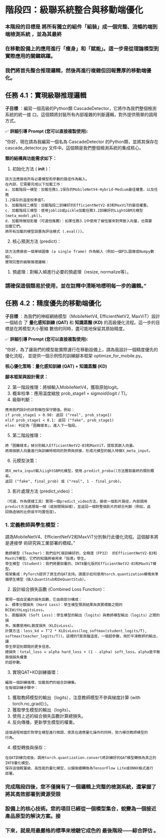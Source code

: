 # 階段四：級聯系統整合與移動端優化

### 本階段的目標是 將所有獨立的組件「組裝」成一個完整、流暢的端到端檢測系統 ，並為其最終

### 在移動設備上的應用進行「瘦身」和「賦能」。這一步是從理論模型到實際應用的關鍵跳躍。

### 我們將首先整合推理邏輯，然後再進行複雜但回報豐厚的移動端優化。

## 任務 4.1：實現級聯推理邏輯

**子目標** ：編寫一個高級的Python類 CascadeDetector，它將作為我們整個檢測系統的統一接
口。這個類將封裝所有內部複雜的判斷邏輯，對外提供簡單的調用方式。

✅ **詳細引導 Prompt (您可以直接複製使用):**

“你好，現在請為我編寫一個名為 CascadeDetector 的Python類，並將其保存在
cascade_detector.py 文件中。這個類是我們整個檢測系統的集成核心。

**類的結構與功能需求如下：**

1. 初始化方法 ( **init** )：

```
該方法應接收所有必要模型和參數的路徑作為輸入。
在內部，它需要完成以下加載工作：
a. 加載階段一模型：加載任務1.1保存的MobileNetV4-Hybrid-Medium最佳權重，以及任務
1.2保存的溫度校準值T。
b. 加載階段二模型：加載階段二訓練好的EfficientNetV2-B3和MaxViT的最佳權重。
c. 加載階段三模型：使用joblib或pickle加載任務3.2訓練好的LightGBM元模型
(meta_model.pkl)。
d. 加載特徵投影層（可選但推薦）：如果任務3.1中使用了線性層來對齊嵌入向量，也需要
加載它們。
將所有加載的模型設置為評估模式 (.eval())。
```
2. 核心預測方法 (predict)：

```
該方法應接收一個單幀圖像 (a single frame) 作為輸入（例如一個PIL圖像或Numpy數
組）。
實現完整的級聯推理邏輯：
```
1. 預處理：對輸入幀進行必要的預處理（resize, normalize等）。


### 請確保這個類易於使用，並在註釋中清晰地標明每一步的邏輯。”

## 任務 4.2：精度優先的移動端優化

**子目標** ：為我們的神經網絡模型（MobileNetV4, EfficientNetV2, MaxViT）設計一個結合
了 **量化感知訓練 (QAT)** 和 **知識蒸餾 (KD)** 的高級優化流程。這一步的目標是在將模型大小壓縮
數倍的同時，盡可能地保留其原始精度。

✅ **詳細引導 Prompt (您可以直接複製使用):**

“你好，為了讓我們的模型能實際運行在移動設備上，請為我設計一個精度優先的優化流程，
並提供一個示例性的訓練腳本框架 optimize_for_mobile.py。

**核心優化策略：量化感知訓練 (QAT) + 知識蒸餾 (KD)**

**腳本框架與設計需求：**

2. 第一階段推理：將幀輸入MobileNetV4，獲取原始logit。
3. 概率校準：應用溫度縮放 prob_stage1 = sigmoid(logit / T)。
4. 級聯判斷：

```
應用我們設計的非對稱性保守閾值。例如：
if prob_stage1 > 0.98: 返回 ("real", prob_stage1)
elif prob_stage1 < 0.1: 返回 ("fake", prob_stage1)
else: 判定為「困難樣本」，進入下一階段。
```
5. 第二階段推理：

```
將「困難樣本」幀分別輸入EfficientNetV2-B3和MaxViT，提取其嵌入向量。
將兩個嵌入向量進行與訓練時相同的對齊與拼接，形成元模型的輸入特徵X_meta_input。
```
6. 元模型決策：

```
將X_meta_input輸入LightGBM元模型，使用.predict_proba()方法獲取最終的類別概率。
返回 ("fake", final_prob) 或 ("real", 1 - final_prob)。
```
3. 影片處理方法 (predict_video)：

```
（可選，作為便捷工具）實現一個predict_video方法，接收一個影片路徑，內部調用
predict方法處理每一幀（或按間隔採樣），並返回一個對整個影片的綜合判斷（例如，返
回偽造幀的比例或平均置信度）。
```
### 1. 定義教師與學生模型：


請為MobileNetV4、EfficientNetV2和MaxViT分別執行此優化流程。這個腳本將是連接學
術研究與工業部署的橋樑。”

```
教師模型 (Teacher)：我們在PC端訓練好的、全精度（FP32） 的EfficientNetV2-B3和
MaxViT模型。它們的知識將被用來「指導」學生。
學生模型 (Student)：我們將要部署的、INT8量化版的EfficientNetV2-B3和MaxViT模型。
框架集成：PyTorch提供了原生的QAT支持。請展示如何使用torch.quantization模塊來準
備學生模型（插入QuantStub和DeQuantStub）。
```
2. 設計組合損失函數 (Combined Loss Function)：

```
實現一個自定義的損失函數，它由兩部分構成：
a. 標準分類損失 (Hard Loss)：學生模型預測結果與真實標籤之間的
BCEWithLogitsLoss。
b. 蒸餾損失 (Soft Loss)：學生模型的輸出（logits）與教師模型輸出（logits）之間的損
失。推薦使用KL散度損失（KLDivLoss）。
計算方法：loss_kd = T^2 * KLDivLoss(log_softmax(student_logits/T),
softmax(teacher_logits/T))。這裡的T是蒸餾溫度，一個超參數，用於平滑教師的輸出，讓
學生學習到類間的更多信息。
總損失：total_loss = alpha hard_loss + (1 - alpha) soft_loss。alpha是平衡兩個損失權重
的超參數。
```
3. 實現QAT+KD訓練循環：

```
編寫一個訓練循環，加載我們的組合訓練集。
在每個訓練步驟中：
```
1. 獲取教師模型的輸出（logits），注意教師模型不參與梯度計算 (with torch.no_grad():)。
2. 獲取學生模型的輸出（logits）。
3. 使用上述的組合損失函數計算總損失。
4. 反向傳播，更新學生模型的權重。

```
這個過程相當於對學生模型進行微調，使其在適應量化操作的同時，努力模仿教師模型的
行為。
```
4. 模型轉換與保存：

```
在QAT訓練完成後，調用torch.quantization.convert將訓練好的QAT模型轉換為真正的
INT8量化模型。
保存這個輕量級、高性能的量化模型，以備後續轉換為TensorFlow Lite或ONNX格式進行
部署。
```

### 完成階段四後，您不僅擁有了一個邏輯上完整的檢測系統，還掌握了將其高效部署到資源受限

### 設備上的核心技術。您的項目已經從一個模型集合，蛻變為一個接近產品原型的解決方案。接

### 下來，就是用最嚴格的標準來檢驗它成色的 最後階段——綜合評估 。


